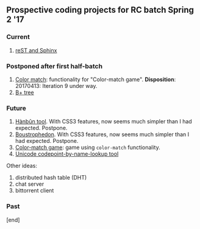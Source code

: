 ## Prospective coding projects for RC batch Spring 2 '17

### Current

 1. [reST and Sphinx](sphinx.med)

### Postponed after first half-batch

 1. [Color match](color-match.md): functionality for "Color-match game". **Disposition**: 20170413: Iteration 9 under way.
 1. [B+ tree](b-trees.md)

### Future

 1. [Hànbûn tool](hanbun-columns.md). With CSS3 features, now seems much simpler than I had expected. Postpone.
 1. [Boustrophedon](boustrophedon.md). With CSS3 features, now seems much simpler than I had expected. Postpone.
 1. [Color-match game](color-match-game.md): game using `color-match` functionality.
 1. [Unicode codepoint-by-name-lookup tool](codepoint-by-character-name.md)

Other ideas:

 1. distributed hash table (DHT)
 1. chat server
 1. bittorrent client

### Past


[end]
